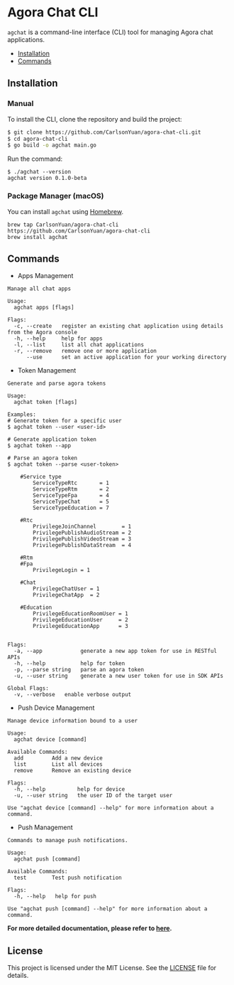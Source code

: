 # Agora Chat CLI

`agchat` is a command-line interface (CLI) tool for managing Agora chat applications.

- [Installation](#installation)
- [Commands](#commands)

## Installation
### Manual
To install the CLI, clone the repository and build the project:

```sh
$ git clone https://github.com/CarlsonYuan/agora-chat-cli.git
$ cd agora-chat-cli
$ go build -o agchat main.go
```

Run the command:
```
$ ./agchat --version
agchat version 0.1.0-beta
```

### Package Manager (macOS)
You can install `agchat` using [Homebrew](https://brew.sh/).

```
brew tap CarlsonYuan/agora-chat-cli https://github.com/CarlsonYuan/agora-chat-cli
brew install agchat
```

## Commands
* Apps Management
```
Manage all chat apps

Usage:
  agchat apps [flags]

Flags:
  -c, --create   register an existing chat application using details from the Agora console
  -h, --help     help for apps
  -l, --list     list all chat applications
  -r, --remove   remove one or more application
      --use      set an active application for your working directory
```

* Token Management
```
Generate and parse agora tokens

Usage:
  agchat token [flags]

Examples:
# Generate token for a specific user
$ agchat token --user <user-id>

# Generate application token
$ agchat token --app

# Parse an agora token
$ agchat token --parse <user-token>

	#Service type
		ServiceTypeRtc       = 1
		ServiceTypeRtm       = 2
		ServiceTypeFpa       = 4
		ServiceTypeChat      = 5
		ServiceTypeEducation = 7

	#Rtc
		PrivilegeJoinChannel        = 1
		PrivilegePublishAudioStream = 2
		PrivilegePublishVideoStream = 3
		PrivilegePublishDataStream  = 4

	#Rtm
	#Fpa
		PrivilegeLogin = 1

	#Chat
		PrivilegeChatUser = 1
		PrivilegeChatApp  = 2

	#Education
		PrivilegeEducationRoomUser = 1
		PrivilegeEducationUser     = 2
		PrivilegeEducationApp      = 3


Flags:
  -a, --app            generate a new app token for use in RESTful APIs
  -h, --help           help for token
  -p, --parse string   parse an agora token
  -u, --user string    generate a new user token for use in SDK APIs

Global Flags:
  -v, --verbose   enable verbose output
```

* Push Device Management
```
Manage device information bound to a user

Usage:
  agchat device [command]

Available Commands:
  add         Add a new device
  list        List all devices
  remove      Remove an existing device

Flags:
  -h, --help          help for device
  -u, --user string   the user ID of the target user

Use "agchat device [command] --help" for more information about a command.
```

* Push Management
```
Commands to manage push notifications.

Usage:
  agchat push [command]

Available Commands:
  test        Test push notification

Flags:
  -h, --help   help for push

Use "agchat push [command] --help" for more information about a command.
```


**For more detailed documentation, please refer to [here](https://github.com/CarlsonYuan/agora-chat-cli/blob/main/docs/agchat.md).**

## License

This project is licensed under the MIT License. See the [LICENSE](LICENSE) file for details.
